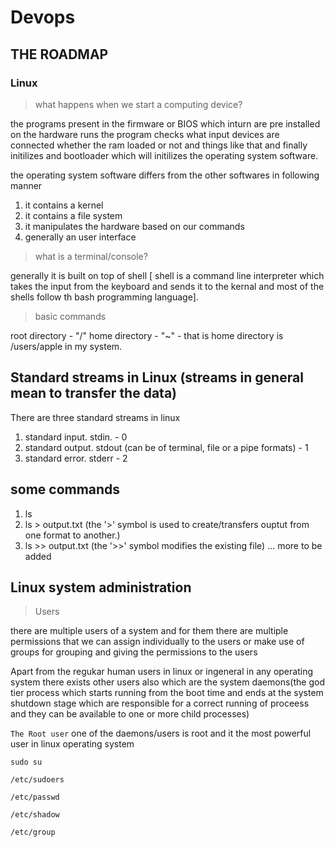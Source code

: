 # Devops

## THE ROADMAP

### Linux

> what happens when we start a computing device?

the programs present in the firmware or BIOS which inturn are pre installed on the hardware runs the program checks what input devices are connected whether the ram loaded or not and things like that and finally initilizes and bootloader which will initilizes the operating system software.

the operating system software differs from the other softwares in following manner
1. it contains a kernel
2. it contains a file system
3. it manipulates the hardware based on our commands
4. generally an user interface

> what is a terminal/console?

generally it is built on top of shell [ shell is a command line interpreter which takes the input from the keyboard and sends it to the kernal and most of the shells follow th bash programming language].

> basic commands

root directory - "/"
home directory - "~" - that is home directory is /users/apple in my system.

## Standard streams in Linux (streams in general mean to transfer the data)

There are three standard streams in linux

1. standard input. stdin. - 0
2. standard output.  stdout (can be of terminal, file or a pipe formats) - 1
3. standard error. stderr - 2

## some commands 

1. ls
2. ls > output.txt (the '>' symbol is used to create/transfers ouptut from one format to another.)
3. ls >> output.txt (the '>>' symbol modifies the existing file)
... more to be added


## Linux system administration

> Users

there are multiple users of a system and for them there are multiple permissions that we can assign individually to the users or make use of groups 
for grouping and giving the permissions to the users

Apart from the regukar human users in linux or ingeneral in any operating system there exists other users also which are the system daemons(the god tier process which starts running from the boot time and ends at the system shutdown stage which are responsible for a correct running of proceess and they can be available to one or more child processes)

``` The Root user ```
one of the daemons/users is root and it the most powerful user in linux operating system

``` sudo su ```

``` /etc/sudoers ```

``` /etc/passwd ```

``` /etc/shadow ```

``` /etc/group ```

